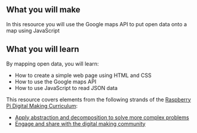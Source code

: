 ## What you will make
In this resource you will use the Google maps API to put open data onto a map using JavaScript

## What you will learn
By mapping open data, you will learn:

- How to create a simple web page using HTML and CSS
- How to use the Google maps API
- How to use JavaScript to read JSON data

This resource covers elements from the following strands of the [Raspberry Pi Digital Making Curriculum](https://www.raspberrypi.org/curriculum/):

- [Apply abstraction and decomposition to solve more complex problems](https://www.raspberrypi.org/curriculum/programming/developer)
- [Engage and share with the digital making community](https://www.raspberrypi.org/curriculum/community-and-sharing/creator)

